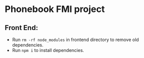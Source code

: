 # Phonebook FMI project

## Front End:
- Run `rm -rf node_modules` in frontend directory to remove old dependencies.
- Run `npm i` to install dependencies.